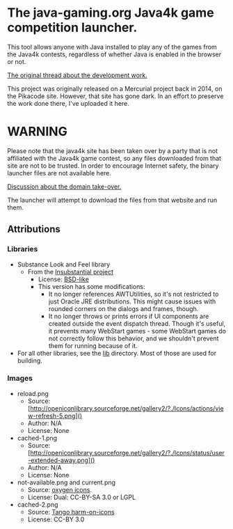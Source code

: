 # The java-gaming.org Java4k game competition launcher.


This tool allows anyone with Java installed to play any of the games from the
Java4k contests, regardless of whether Java is enabled in the browser or not.

[The original thread about the development work.](http://www.java-gaming.org/topics/java4k-launcher-v1-1/31391/view.html)


This project was originally released on a Mercurial project back in 2014, on the Pikacode site.  However, that site has gone dark.  In an effort to preserve the work done there, I've uploaded it here.


# WARNING

Please note that the java4k site has been taken over by a party that is not affiliated with the Java4k game contest, so any files downloaded from that site are not to be trusted. In order to encourage Internet safety, the binary launcher files are not available here.

[Discussion about the domain take-over.](http://www.java-gaming.org/topics/urgent-announcement-about-java4k-com/38021/view.html)

The launcher will attempt to download the files from that website and run them.


## Attributions


### Libraries

* Substance Look and Feel library
  * From the [Insubstantial project](https://github.com/Insubstantial)
    * License: [BSD-like](https://github.com/Insubstantial/insubstantial/blob/master/substance/www/license.html)
    * This version has some modifications:
      * It no longer references AWTUtilities, so it's not restricted to just Oracle JRE distributions.  This might cause issues with rounded corners on the dialogs and frames, though.
      * It no longer throws or prints errors if UI components are created outside the event dispatch thread.  Though it's useful, it prevents many WebStart games - some WebStart games do not correctly follow this behavior, and we shouldn't prevent them for running because of it.
* For all other libraries, see the [lib](lib) directory.  Most of those are used for building.

### Images

* reload.png
    * Source: [http://openiconlibrary.sourceforge.net/gallery2/?./Icons/actions/view-refresh-5.png]()
    * Author: N/A
    * License: None
* cached-1.png
    * Source: [http://openiconlibrary.sourceforge.net/gallery2/?./Icons/status/user-extended-away.png]()
    * Author: N/A
    * License: None
* not-available.png and current.png
    * Source: [oxygen icons](http://www.oxygen-icons.org/).
    * License: Dual: CC-BY-SA 3.0 or LGPL
* cached-2.png
    * Source: [Tango harm-on-icons](http://gnome-look.org/content/show.php/Tango+mine?content=76316)
    * License: CC-BY 3.0

